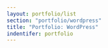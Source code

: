 ```yaml
---
layout: portfolio/list
section: "portfolio/wordpress"
title: "Portfolio: WordPress"
indentifer: portfolio
---
```

